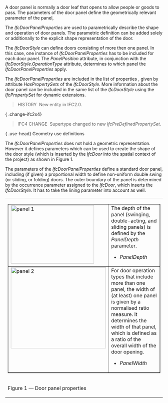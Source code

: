 A door panel is normally a door leaf that opens to allow people or goods to pass. The parameters of the door panel define the geometrically relevant parameter of the panel,

The _IfcDoorPanelProperties_ are used to parametrically describe the shape and operation of door panels. The parametric definition can be added solely or additionally to the explicit shape representation of the door.

The _IfcDoorStyle_ can define doors consisting of more then one panel. In this case, one instance of _IfcDoorPanelProperties_ has to be included for each door panel. The _PanelPosition_ attribute, in conjunction with the _IfcDoorStyle.OperationType_ attribute, determines to which panel the _IfcDoorPanelProperties_ apply.

The _IfcDoorPanelProperties_ are included in the list of properties , given by attribute _HasPropertySets_ of the _IfcDoorStyle_. More information about the door panel can be included in the same list of the _IfcDoorStyle_ using the _IfcPropertySet_ for dynamic extensions.

> HISTORY&nbsp; New entity in IFC2.0.

{ .change-ifc2x4}
> IFC4 CHANGE&nbsp; Supertype changed to new _IfcPreDefinedPropertySet_.

{ .use-head}
Geometry use definitions

The _IfcDoorPanelProperties_ does not hold a geometric representation. However it defines parameters which can be used to create the shape of the door style (which is inserted by the _IfcDoor_ into the spatial context of the project) as shown in Figure 1.

The parameters of the _IfcDoorPanelProperties_ define a standard door panel, including (if given) a proportional width to define non-uniform double swing (or sliding, or folding) doors. The outer boundary of the panel is determined by the occurrence parameter assigned to the _IfcDoor_, which inserts the _IfcDoorStyle_. It has to take the lining parameter into account as well.

<table>
 <tr>
  <td>
   <table border="1" cellpadding="2" cellspacing="2">
    <tr valign="top">
     <td align="left" valign="top"><img src="../../../figures/IfcDoorPanelProperties-Fig01.gif" alt="panel 1" border="0" height="187" width="266"></td>
     <td align="left" valign="top">The depth of the panel (swinging, double-acting, and sliding panels) is defined by the <em>PanelDepth</em> parameter.
      <ul>
       <li><em>PanelDepth</em></li>
      </ul>
     </td>
    </tr>
    <tr valign="top">
     <td align="left" valign="top"><img src="../../../figures/IfcDoorPanelProperties-Fig02.gif" alt="panel 2" border="0" height="259" width="304"></td>
     <td align="left" valign="top">For door operation types that include more than one panel, the width of (at least) one panel is
      given by a normalised ratio measure. It determines the width of that panel, which is defined as a ratio of the overall width of the door opening.
      <ul>
       <li><em>PanelWidth</em></li>
      </ul>
     </td>
    </tr>
   </table>
  </td>
 </tr>
 <tr>
  <td><p class="figure">Figure 1 &mdash; Door panel properties</p></td>
 </tr>
</table>